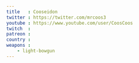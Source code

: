 ```yaml
---
title   : Cooseidon
twitter : https://twitter.com/mrcoos3
youtube : https://www.youtube.com/user/CoosCoos
twitch  :
patreon :
country :
weapons :
    - light-bowgun
---
```

